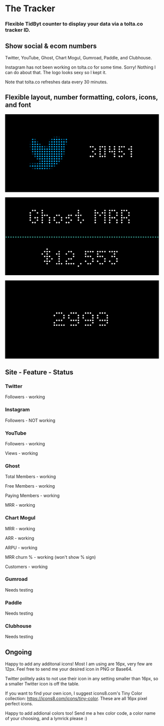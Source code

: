 # The Tracker

### Flexible TidByt counter to display your data via a tolta.co tracker ID.

## Show social & ecom numbers

Twitter, YouTube, Ghost, Chart Mogul, Gumroad, Paddle, and Clubhouse.

Instagram has not been working on tolta.co for some time. Sorry! Nothing I can do about that. The logo looks sexy so I kept it.

Note that tolta.co refreshes data every 30 minutes.

## Flexible layout, number formatting, colors, icons, and font

![Screenshot1](_img1.png)

![Screenshot2](_img2.png)

![Screenshot3](_img3.png)

## Site - Feature - Status

### Twitter
Followers - working

### Instagram
Followers - NOT working

### YouTube
Followers - working

Views - working

### Ghost
Total Members - working

Free Members - working

Paying Members - working

MRR - working 

### Chart Mogul
MRR - working

ARR - working

ARPU - working

MRR churn % - working (won't show % sign)

Customers - working

### Gumroad
Needs testing

### Paddle
Needs testing

### Clubhouse
Needs testing

## Ongoing

Happy to add any additonal icons! Most I am using are 16px, very few are 12px. Feel free to send me your desired icon in PNG or Base64.

Twitter politely asks to not use their icon in any setting smaller than 16px, so a smaller Twitter icon is off the table.

If you want to find your own icon, I suggest icons8.com's Tiny Color collection: https://icons8.com/icons/tiny-color. These are all 16px pixel perfect icons.

Happy to add addional colors too! Send me a hex color code, a color name of your choosing, and a lymrick please :)
